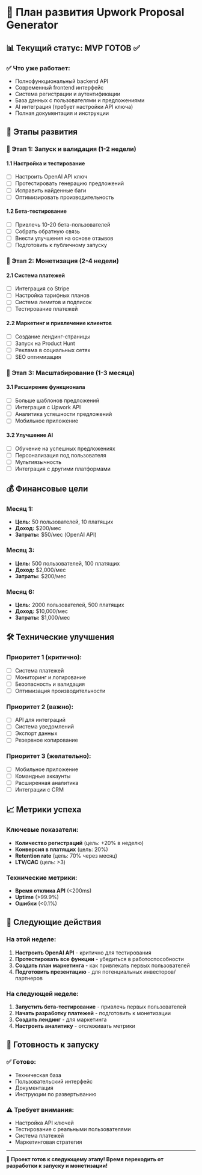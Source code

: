 # 🚀 План развития Upwork Proposal Generator

## 📊 Текущий статус: MVP ГОТОВ ✅

### ✅ Что уже работает:
- Полнофункциональный backend API
- Современный frontend интерфейс
- Система регистрации и аутентификации
- База данных с пользователями и предложениями
- AI интеграция (требует настройки API ключа)
- Полная документация и инструкции

## 🎯 Этапы развития

### 🥇 Этап 1: Запуск и валидация (1-2 недели)

#### 1.1 Настройка и тестирование
- [ ] Настроить OpenAI API ключ
- [ ] Протестировать генерацию предложений
- [ ] Исправить найденные баги
- [ ] Оптимизировать производительность

#### 1.2 Бета-тестирование
- [ ] Привлечь 10-20 бета-пользователей
- [ ] Собрать обратную связь
- [ ] Внести улучшения на основе отзывов
- [ ] Подготовить к публичному запуску

### 🥈 Этап 2: Монетизация (2-4 недели)

#### 2.1 Система платежей
- [ ] Интеграция со Stripe
- [ ] Настройка тарифных планов
- [ ] Система лимитов и подписок
- [ ] Тестирование платежей

#### 2.2 Маркетинг и привлечение клиентов
- [ ] Создание лендинг-страницы
- [ ] Запуск на Product Hunt
- [ ] Реклама в социальных сетях
- [ ] SEO оптимизация

### 🥉 Этап 3: Масштабирование (1-3 месяца)

#### 3.1 Расширение функционала
- [ ] Больше шаблонов предложений
- [ ] Интеграция с Upwork API
- [ ] Аналитика успешности предложений
- [ ] Мобильное приложение

#### 3.2 Улучшение AI
- [ ] Обучение на успешных предложениях
- [ ] Персонализация под пользователя
- [ ] Мультиязычность
- [ ] Интеграция с другими платформами

## 💰 Финансовые цели

### Месяц 1:
- **Цель:** 50 пользователей, 10 платящих
- **Доход:** $200/мес
- **Затраты:** $50/мес (OpenAI API)

### Месяц 3:
- **Цель:** 500 пользователей, 100 платящих
- **Доход:** $2,000/мес
- **Затраты:** $200/мес

### Месяц 6:
- **Цель:** 2000 пользователей, 500 платящих
- **Доход:** $10,000/мес
- **Затраты:** $1,000/мес

## 🛠 Технические улучшения

### Приоритет 1 (критично):
- [ ] Система платежей
- [ ] Мониторинг и логирование
- [ ] Безопасность и валидация
- [ ] Оптимизация производительности

### Приоритет 2 (важно):
- [ ] API для интеграций
- [ ] Система уведомлений
- [ ] Экспорт данных
- [ ] Резервное копирование

### Приоритет 3 (желательно):
- [ ] Мобильное приложение
- [ ] Командные аккаунты
- [ ] Расширенная аналитика
- [ ] Интеграции с CRM

## 📈 Метрики успеха

### Ключевые показатели:
- **Количество регистраций** (цель: +20% в неделю)
- **Конверсия в платящих** (цель: 20%)
- **Retention rate** (цель: 70% через месяц)
- **LTV/CAC** (цель: >3)

### Технические метрики:
- **Время отклика API** (<200ms)
- **Uptime** (>99.9%)
- **Ошибки** (<0.1%)

## 🎯 Следующие действия

### На этой неделе:
1. **Настроить OpenAI API** - критично для тестирования
2. **Протестировать все функции** - убедиться в работоспособности
3. **Создать план маркетинга** - как привлекать первых пользователей
4. **Подготовить презентацию** - для потенциальных инвесторов/партнеров

### На следующей неделе:
1. **Запустить бета-тестирование** - привлечь первых пользователей
2. **Начать разработку платежей** - подготовить к монетизации
3. **Создать лендинг** - для маркетинга
4. **Настроить аналитику** - отслеживать метрики

## 🚀 Готовность к запуску

### ✅ Готово:
- Техническая база
- Пользовательский интерфейс
- Документация
- Инструкции по развертыванию

### ⚠️ Требует внимания:
- Настройка API ключей
- Тестирование с реальными пользователями
- Система платежей
- Маркетинговая стратегия

---

**🎯 Проект готов к следующему этапу! Время переходить от разработки к запуску и монетизации!** 
